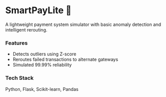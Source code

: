 # SmartPayLite 🔁

A lightweight payment system simulator with basic anomaly detection and intelligent rerouting.

### Features
- Detects outliers using Z-score
- Reroutes failed transactions to alternate gateways
- Simulated 99.99% reliability


### Tech Stack
Python, Flask, Scikit-learn, Pandas
